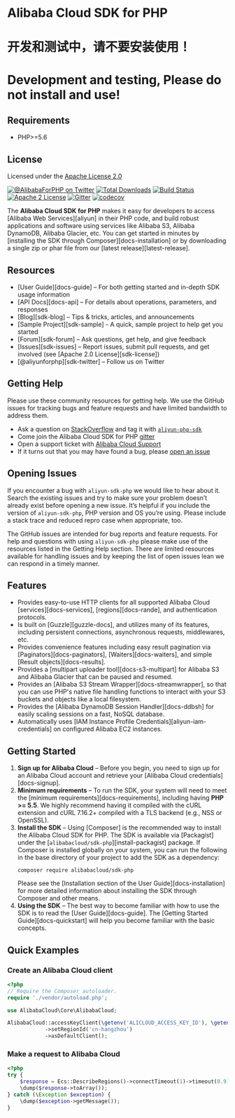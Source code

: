 # Alibaba Cloud SDK for PHP

# 开发和测试中，请不要安装使用！
# Development and testing, Please do not install and use!

## Requirements

- PHP>=5.6

## License

Licensed under the [Apache License 2.0](https://www.apache.org/licenses/LICENSE-2.0.html)


[![@AlibabaForPHP on Twitter](http://img.shields.io/badge/twitter-%40AlibabaForPHP-blue.svg?style=flat)](https://twitter.com/AlibabaForPHP)
[![Total Downloads](https://img.shields.io/packagist/dt/alibabacloud/sdk-php.svg?style=flat)](https://packagist.org/packages/alibabacloud/sdk-php)
[![Build Status](https://img.shields.io/travis/alibabacloud/sdk-php.svg?style=flat)](https://travis-ci.org/alibabacloud/sdk-php)
[![Apache 2 License](https://img.shields.io/packagist/l/alibabacloud/sdk-php.svg?style=flat)](http://aliyun.com/apache-2-0/)
[![Gitter](https://badges.gitter.im/alibabacloud/sdk-php.svg)](https://gitter.im/alibabacloud/sdk-php?utm_source=badge&utm_medium=badge&utm_campaign=pr-badge)
[![codecov](https://codecov.io/gh/alibabacloud/sdk-php/branch/master/graph/badge.svg)](https://codecov.io/gh/alibabacloud/sdk-php)

The **Alibaba Cloud SDK for PHP** makes it easy for developers to access [Alibaba Web
Services][aliyun] in their PHP code, and build robust applications and software
using services like Alibaba S3, Alibaba DynamoDB, Alibaba Glacier, etc. You can
get started in minutes by [installing the SDK through Composer][docs-installation]
or by downloading a single zip or phar file from our [latest release][latest-release].

## Resources

* [User Guide][docs-guide] – For both getting started and in-depth SDK usage information
* [API Docs][docs-api] – For details about operations, parameters, and responses
* [Blog][sdk-blog] – Tips & tricks, articles, and announcements
* [Sample Project][sdk-sample] - A quick, sample project to help get you started
* [Forum][sdk-forum] – Ask questions, get help, and give feedback
* [Issues][sdk-issues] – Report issues, submit pull requests, and get involved
  (see [Apache 2.0 License][sdk-license])
* [@aliyunforphp][sdk-twitter] – Follow us on Twitter

## Getting Help

Please use these community resources for getting help. We use the GitHub issues for tracking bugs and feature requests and have limited bandwidth to address them.

* Ask a question on [StackOverflow](https://stackoverflow.com/) and tag it with [`aliyun-php-sdk`](http://stackoverflow.com/questions/tagged/aliyun-php-sdk)
* Come join the Alibaba Cloud SDK for PHP [gitter](https://gitter.im/alibabacloud/sdk-php)
* Open a support ticket with [Alibaba Cloud Support](https://console.aliyun.com/support/home/)
* If it turns out that you may have found a bug, please [open an issue](https://github.com/alibabacloud/sdk-php/issues/new)

## Opening Issues

If you encounter a bug with `aliyun-sdk-php` we would like to hear about it. Search the existing issues and try to make sure your problem doesn’t already exist before opening a new issue. It’s helpful if you include the version of `aliyun-sdk-php`, PHP version and OS you’re using. Please include a stack trace and reduced repro case when appropriate, too.

The GitHub issues are intended for bug reports and feature requests. For help and questions with using `aliyun-sdk-php` please make use of the resources listed in the Getting Help section. There are limited resources available for handling issues and by keeping the list of open issues lean we can respond in a timely manner.

## Features

* Provides easy-to-use HTTP clients for all supported Alibaba Cloud
  [services][docs-services], [regions][docs-rande], and authentication
  protocols.
* Is built on [Guzzle][guzzle-docs], and utilizes many of its features,
  including persistent connections, asynchronous requests, middlewares, etc.
* Provides convenience features including easy result pagination via
  [Paginators][docs-paginators], [Waiters][docs-waiters], and simple
  [Result objects][docs-results].
* Provides a [multipart uploader tool][docs-s3-multipart] for Alibaba S3 and
  Alibaba Glacier that can be paused and resumed.
* Provides an [Alibaba S3 Stream Wrapper][docs-streamwrapper], so that you can
  use PHP's native file handling functions to interact with your S3 buckets and
  objects like a local filesystem.
* Provides the [Alibaba DynamoDB Session Handler][docs-ddbsh] for easily scaling
  sessions on a fast, NoSQL database.
* Automatically uses [IAM Instance Profile Credentials][aliyun-iam-credentials] on
  configured Alibaba EC2 instances.

## Getting Started

1. **Sign up for Alibaba Cloud** – Before you begin, you need to
   sign up for an Alibaba Cloud account and retrieve your [Alibaba Cloud credentials][docs-signup].
1. **Minimum requirements** – To run the SDK, your system will need to meet the
   [minimum requirements][docs-requirements], including having **PHP >= 5.5**.
   We highly recommend having it compiled with the cURL extension and cURL
   7.16.2+ compiled with a TLS backend (e.g., NSS or OpenSSL).
1. **Install the SDK** – Using [Composer] is the recommended way to install the
   Alibaba Cloud SDK for PHP. The SDK is available via [Packagist] under the
   [`alibabacloud/sdk-php`][install-packagist] package. If Composer is installed globally on your system, you can run the following in the base directory of your project to add the SDK as a dependency:
   ```
   composer require alibabacloud/sdk-php
   ```
   Please see the
   [Installation section of the User Guide][docs-installation] for more
   detailed information about installing the SDK through Composer and other
   means.
1. **Using the SDK** – The best way to become familiar with how to use the SDK
   is to read the [User Guide][docs-guide]. The
   [Getting Started Guide][docs-quickstart] will help you become familiar with
   the basic concepts.

## Quick Examples

### Create an Alibaba Cloud client

```php
<?php
// Require the Composer autoloader.
require './vendor/autoload.php';

use AlibabaCloud\Core\AlibabaCloud;

AlibabaCloud::accessKeyClient(\getenv('ALICLOUD_ACCESS_KEY_ID'), \getenv('ALICLOUD_SECRET_ACCESS_KEY'))
			->setRegionId('cn-hangzhou')
			->asDefaultClient();
```

### Make a request to Alibaba Cloud

```php
<?php
try {
	$response = Ecs::DescribeRegions()->connectTimeout(1)->timeout(0.9)->debug(true)->request();
	\dump($response->toArray());
} catch (\Exception $exception) {
	\dump($exception->getMessage());
}
```

